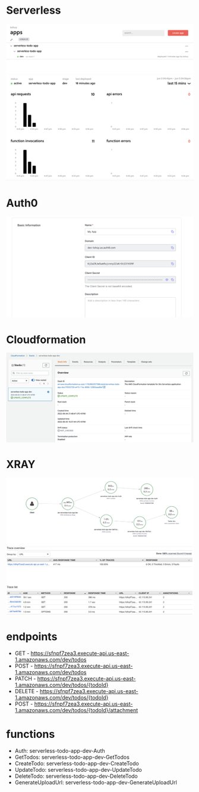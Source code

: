 # Serverless

![Alt text](images/serverless1.png)
![Alt text](images/serverless2.png)

# Auth0

![Alt text](images/auth0.png)

# Cloudformation

![Alt text](images/cloudformation.png)

# XRAY

![Alt text](images/ServiceMap.png)
![Alt text](images/Trace.png)

# endpoints

+ GET - https://sfnpf7zea3.execute-api.us-east-1.amazonaws.com/dev/todos
+ POST - https://sfnpf7zea3.execute-api.us-east-1.amazonaws.com/dev/todos
+ PATCH - https://sfnpf7zea3.execute-api.us-east-1.amazonaws.com/dev/todos/{todoId}
+ DELETE - https://sfnpf7zea3.execute-api.us-east-1.amazonaws.com/dev/todos/{todoId}
+ POST - https://sfnpf7zea3.execute-api.us-east-1.amazonaws.com/dev/todos/{todoId}/attachment

# functions

+ Auth: serverless-todo-app-dev-Auth
+ GetTodos: serverless-todo-app-dev-GetTodos 
+ CreateTodo: serverless-todo-app-dev-CreateTodo 
+ UpdateTodo: serverless-todo-app-dev-UpdateTodo
+ DeleteTodo: serverless-todo-app-dev-DeleteTodo 
+ GenerateUploadUrl: serverless-todo-app-dev-GenerateUploadUrl